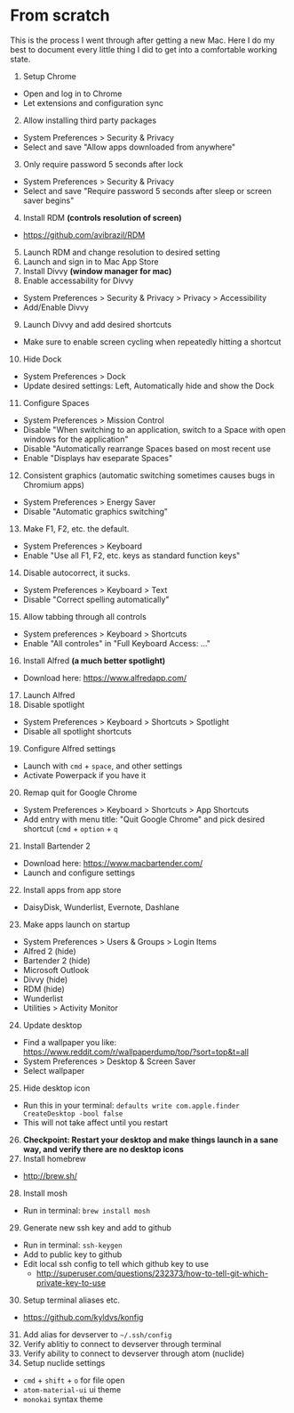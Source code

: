 # From scratch

This is the process I went through after getting a new Mac. Here I do my best to document every little thing I did to get into a comfortable working state.

1. Setup Chrome
  - Open and log in to Chrome
  - Let extensions and configuration sync
2. Allow installing third party packages
  - System Preferences > Security & Privacy
  - Select and save "Allow apps downloaded from anywhere"
3. Only require password 5 seconds after lock
  - System Preferences > Security & Privacy
  - Select and save "Require password 5 seconds after sleep or screen saver begins"
4. Install RDM __(controls resolution of screen)__
  - https://github.com/avibrazil/RDM
5. Launch RDM and change resolution to desired setting
6. Launch and sign in to Mac App Store
7. Install Divvy __(window manager for mac)__
8. Enable accessability for Divvy
  - System Preferences > Security & Privacy > Privacy > Accessibility
  - Add/Enable Divvy
9. Launch Divvy and add desired shortcuts
  - Make sure to enable screen cycling when repeatedly hitting a shortcut
10. Hide Dock
  - System Preferences > Dock
  - Update desired settings: Left, Automatically hide and show the Dock
11. Configure Spaces
  - System Preferences > Mission Control
  - Disable "When switching to an application, switch to a Space with open windows for the application"
  - Disable "Automatically rearrange Spaces based on most recent use
  - Enable "Displays hav eseparate Spaces"
12. Consistent graphics (automatic switching sometimes causes bugs in Chromium apps)
  - System Preferences > Energy Saver
  - Disable "Automatic graphics switching"
13. Make F1, F2, etc. the default.
  - System Preferences > Keyboard
  - Enable "Use all F1, F2, etc. keys as standard function keys"
14. Disable autocorrect, it sucks.
  - System Preferences > Keyboard > Text
  - Disable "Correct spelling automatically"
15. Allow tabbing through all controls
  - System preferences > Keyboard > Shortcuts
  - Enable "All controles" in "Full Keyboard Access: ..."
16. Install Alfred __(a much better spotlight)__
  - Download here: https://www.alfredapp.com/
17. Launch Alfred
18. Disable spotlight
  - System Preferences > Keyboard > Shortcuts > Spotlight
  - Disable all spotlight shortcuts
19. Configure Alfred settings
  - Launch with `cmd` + `space`, and other settings
  - Activate Powerpack if you have it
20. Remap quit for Google Chrome
  - System Preferences > Keyboard > Shortcuts > App Shortcuts
  - Add entry with menu title: "Quit Google Chrome" and pick desired shortcut (`cmd` + `option` + `q`
21. Install Bartender 2
  - Download here: https://www.macbartender.com/
  - Launch and configure settings
22. Install apps from app store
  - DaisyDisk, Wunderlist, Evernote, Dashlane
23. Make apps launch on startup
  - System Preferences > Users & Groups > Login Items
  - Alfred 2 (hide)
  - Bartender 2 (hide)
  - Microsoft Outlook
  - Divvy (hide)
  - RDM (hide)
  - Wunderlist
  - Utilities > Activity Monitor
24. Update desktop
  - Find a wallpaper you like: https://www.reddit.com/r/wallpaperdump/top/?sort=top&t=all
  - System Preferences > Desktop & Screen Saver
  - Select wallpaper
25. Hide desktop icon
  - Run this in your terminal: `defaults write com.apple.finder CreateDesktop -bool false`
  - This will not take affect until you restart
26. **Checkpoint: Restart your desktop and make things launch in a sane way, and verify there are no desktop icons**
27. Install homebrew
  - http://brew.sh/
28. Install mosh
  - Run in terminal: `brew install mosh`
29. Generate new ssh key and add to github
  - Run in terminal: `ssh-keygen`
  - Add to public key to github
  - Edit local ssh config to tell which github key to use
    - http://superuser.com/questions/232373/how-to-tell-git-which-private-key-to-use
30. Setup terminal aliases etc.
  - https://github.com/kyldvs/konfig
31. Add alias for devserver to `~/.ssh/config`
32. Verify ablitiy to connect to devserver through terminal
33. Verify ability to connect to devserver through atom (nuclide)
34. Setup nuclide settings
  - `cmd` + `shift` + `o` for file open
  - `atom-material-ui` ui theme
  - `monokai` syntax theme

